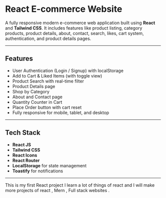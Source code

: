 # React E-commerce Website 

A fully responsive modern e-commerce web application built using **React** and **Tailwind CSS**. It includes features like product listing, category products, product details, about, contact, search, likes, cart system, authentication, and product details pages.

---

##  Features

-  User Authentication (Login / Signup) with localStorage
-  Add to Cart & Liked Items (with toggle view)
-  Product Search with real-time filter
-  Product Details page
- Shop by Category
- About and Contact page
-  Quantity Counter in Cart
-  Place Order button with cart reset
- Fully responsive for mobile, tablet, and desktop

---

## Tech Stack

- **React JS**
- **Tailwind CSS**
- **React Icons**
- **React Router**
- **LocalStorage** for state management
- **Toastify** for notifications

---

This is my first React project I learn a lot of things of react and I will make more projects of react , Mern , Full stack websites .
